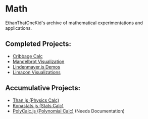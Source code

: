 # Math
EthanThatOneKid's archive of mathematical experimentations and applications.

## Completed Projects:
* [Cribbage Calc](cribbage/)
* [Mandelbrot Visualization](https://htmlpreview.github.io/?https://github.com/EthanThatOneKid/math/blob/master/mandelbrot/visualization/index.html)
* [Lindenmayer.js Demos](lindenmayer/)
* [Limacon Visualizations](limacon/)

## Accumulative Projects:
* [Than.js (Physics Calc)](physics/)
* [Konastats.js (Stats Calc)](stats/)
* [PolyCalc.js (Polynomial Calc)](polynomials/) (Needs Documentation)
